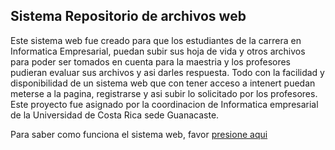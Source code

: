 

## Sistema Repositorio de archivos web

Este sistema web fue creado para que los estudiantes de la carrera en Informatica Empresarial, puedan subir sus hoja de vida y otros archivos para poder ser tomados en cuenta para la maestria y los profesores pudieran evaluar sus archivos y asi darles respuesta.
Todo con la facilidad y disponibilidad de un sistema web que con tener acceso a intenert puedan meterse a la pagina, registrarse y asi subir lo solicitado por los profesores.
Este proyecto fue asignado por la coordinacion de Informatica empresarial de la Universidad de Costa Rica sede Guanacaste.

Para saber como funciona el sistema web, favor <a href="https://github.com/AlejandroBaltodano/REARWEBUCR/blob/master/Manual%20de%20Repositorio%20de%20archivos%20web%20UCR.pdf">presione aqui</a>
